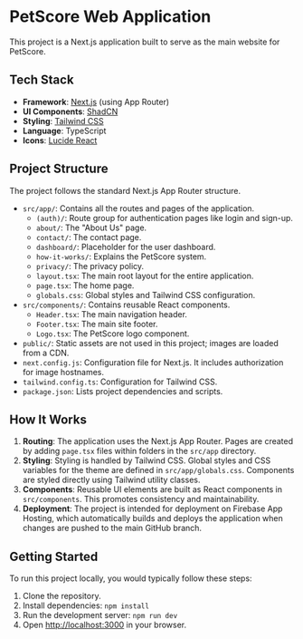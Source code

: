 # PetScore Web Application

This project is a Next.js application built to serve as the main website for PetScore.

## Tech Stack

*   **Framework**: [Next.js](https://nextjs.org/) (using App Router)
*   **UI Components**: [ShadCN](https://ui.shadcn.com/)
*   **Styling**: [Tailwind CSS](https://tailwindcss.com/)
*   **Language**: TypeScript
*   **Icons**: [Lucide React](https://lucide.dev/guide/packages/lucide-react)

## Project Structure

The project follows the standard Next.js App Router structure.

*   `src/app/`: Contains all the routes and pages of the application.
    *   `(auth)/`: Route group for authentication pages like login and sign-up.
    *   `about/`: The "About Us" page.
    *   `contact/`: The contact page.
    *   `dashboard/`: Placeholder for the user dashboard.
    *   `how-it-works/`: Explains the PetScore system.
    *   `privacy/`: The privacy policy.
    *   `layout.tsx`: The main root layout for the entire application.
    *   `page.tsx`: The home page.
    *   `globals.css`: Global styles and Tailwind CSS configuration.
*   `src/components/`: Contains reusable React components.
    *   `Header.tsx`: The main navigation header.
    *   `Footer.tsx`: The main site footer.
    *   `Logo.tsx`: The PetScore logo component.
*   `public/`: Static assets are not used in this project; images are loaded from a CDN.
*   `next.config.js`: Configuration file for Next.js. It includes authorization for image hostnames.
*   `tailwind.config.ts`: Configuration for Tailwind CSS.
*   `package.json`: Lists project dependencies and scripts.

## How It Works

1.  **Routing**: The application uses the Next.js App Router. Pages are created by adding `page.tsx` files within folders in the `src/app` directory.
2.  **Styling**: Styling is handled by Tailwind CSS. Global styles and CSS variables for the theme are defined in `src/app/globals.css`. Components are styled directly using Tailwind utility classes.
3.  **Components**: Reusable UI elements are built as React components in `src/components`. This promotes consistency and maintainability.
4.  **Deployment**: The project is intended for deployment on Firebase App Hosting, which automatically builds and deploys the application when changes are pushed to the main GitHub branch.

## Getting Started

To run this project locally, you would typically follow these steps:

1.  Clone the repository.
2.  Install dependencies: `npm install`
3.  Run the development server: `npm run dev`
4.  Open [http://localhost:3000](http://localhost:3000) in your browser.
